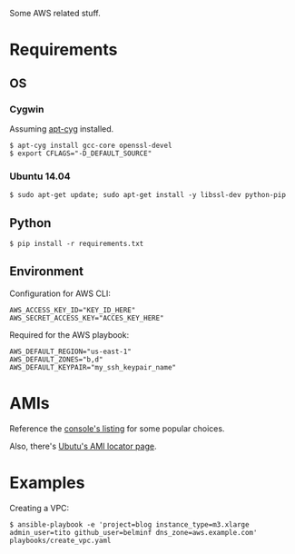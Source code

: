 Some AWS related stuff.

# Requirements
## OS
### Cygwin
Assuming [apt-cyg](https://github.com/transcode-open/apt-cyg) installed.

    $ apt-cyg install gcc-core openssl-devel
    $ export CFLAGS="-D_DEFAULT_SOURCE"

### Ubuntu 14.04
    $ sudo apt-get update; sudo apt-get install -y libssl-dev python-pip
    
## Python
    $ pip install -r requirements.txt

## Environment
Configuration for AWS CLI:

    AWS_ACCESS_KEY_ID="KEY_ID_HERE"
    AWS_SECRET_ACCESS_KEY="ACCES_KEY_HERE"

Required for the AWS playbook:

    AWS_DEFAULT_REGION="us-east-1"
    AWS_DEFAULT_ZONES="b,d"
    AWS_DEFAULT_KEYPAIR="my_ssh_keypair_name"

# AMIs
Reference the [console's listing](https://console.aws.amazon.com/ec2/v2/home?region=us-east-1#LaunchInstanceWizard:) for some popular choices.

Also, there's [Ubutu's AMI locator page](https://cloud-images.ubuntu.com/locator/ec2/).

# Examples

Creating a VPC:

    $ ansible-playbook -e 'project=blog instance_type=m3.xlarge admin_user=tito github_user=belminf dns_zone=aws.example.com' playbooks/create_vpc.yaml
